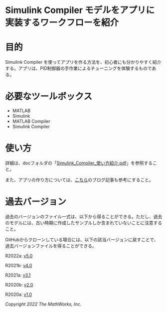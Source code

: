 # Simulink Compiler モデルをアプリに実装するワークフローを紹介
# 目的


Simulink Compiler を使ってアプリを作る方法を、初心者にも分かりやすく紹介する。アプリは、PID制御器の手作業によるチューニングを体験するものである。


# 必要なツールボックス

   -  MATLAB 
   -  Simulink 
   -  MATLAB Compiler 
   -  Simulink Compiler 

# 使い方


詳細は、docフォルダの「[Simulink_Compiler_使い方紹介.pdf](https://github.com/mathworks/PID_Tuning_App_for_Simulink_Compiler/blob/master/doc/Simulink_Compiler_%E4%BD%BF%E3%81%84%E6%96%B9%E7%B4%B9%E4%BB%8B.pdf)」を参照すること。




また、アプリの作り方については、[こちら](https://blogs.mathworks.com/japan-community/2020/05/14/app-designer-%e3%81%a7-simulink-%e3%83%a2%e3%83%87%e3%83%ab%e3%81%ae%e3%82%b7%e3%83%9f%e3%83%a5%e3%83%ac%e3%83%bc%e3%82%b7%e3%83%a7%e3%83%b3%e3%82%a2%e3%83%97%e3%83%aa%e3%82%92%e4%bd%9c%e3%82%8b/)のブログ記事も参考にすること。


# 過去バージョン


過去のバージョンのファイル一式は、以下から得ることができる。ただし、過去のモデルには、古い時期に作成したサンプルしか含まれていないことに注意すること。




GitHubからクローンしている場合には、以下の該当バージョンに戻すことで、過去バージョンファイルを得ることができる。


  


R2022a: [v5.0](https://github.com/mathworks/PID_Tuning_App_for_Simulink_Compiler/archive/refs/tags/v5.0.zip)




R2021b: [v4.0](https://github.com/mathworks/PID_Tuning_App_for_Simulink_Compiler/archive/v4.0.zip)




R2021a: [v3.1](https://github.com/mathworks/PID_Tuning_App_for_Simulink_Compiler/archive/v3.1.zip)




R2020b: [v2.0](https://github.com/mathworks/PID_Tuning_App_for_Simulink_Compiler/archive/v2.0.zip)




R2020a: [v1.0](https://github.com/mathworks/PID_Tuning_App_for_Simulink_Compiler/archive/v1.0.zip)


  


*Copyright 2022 The MathWorks, Inc.*


